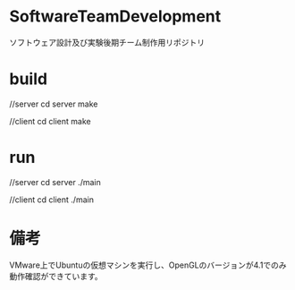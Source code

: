 # SoftwareTeamDevelopment
ソフトウェア設計及び実験後期チーム制作用リポジトリ

# build
//server
cd server
make

//client
cd client
make

# run
//server
cd server
./main

//client
cd client
./main

# 備考
VMware上でUbuntuの仮想マシンを実行し、OpenGLのバージョンが4.1でのみ動作確認ができています。
